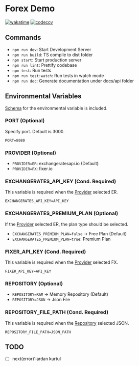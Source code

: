 # Forex Demo

[![wakatime](https://wakatime.com/badge/user/6c7eda5f-06cc-438e-b719-cac475d4bed6/project/fee1309b-c701-49fe-912e-151cc03f0161.svg)](https://wakatime.com/badge/user/6c7eda5f-06cc-438e-b719-cac475d4bed6/project/fee1309b-c701-49fe-912e-151cc03f0161) [![codecov](https://codecov.io/gh/suphero/forex-demo/branch/master/graph/badge.svg?token=PBSKF0QdEn)](https://codecov.io/gh/suphero/forex-demo)

## Commands

- `npm run dev`: Start Development Server
- `npm run build`: TS compile to dist folder
- `npm start`: Start production server
- `npm run lint`: Prettify codebase
- `npm test`: Run tests
- `npm run test:watch`: Run tests in watch mode
- `npm run doc`: Generate documentation under docs/api folder

## Environmental Variables

[Schema](./.env.schema) for the environmental variable is included.

### PORT (Optional)

Specify port. Default is 3000.

`PORT=8080`

### PROVIDER (Optional)

- `PROVIDER=ER`: exchangeratesapi.io (Default)
- `PROVIDER=FX`: fixer.io

### EXCHANGERATES_API_KEY (Cond. Required)

This variable is required when the [Provider](#provider-optional) selected ER.

`EXCHANGERATES_API_KEY=API_KEY`

### EXCHANGERATES_PREMIUM_PLAN (Optional)

If the [Provider](#provider-optional) selected ER, the plan type should be selected.

- `EXCHANGERATES_PREMIUM_PLAN=false` -> Free Plan (Default)
- `EXCHANGERATES_PREMIUM_PLAN=true`: Premium Plan

### FIXER_API_KEY (Cond. Required)

This variable is required when the [Provider](#provider-optional) selected FX.

`FIXER_API_KEY=API_KEY`

### REPOSITORY (Optional)

- `REPOSITORY=RAM` -> Memory Repository (Default)
- `REPOSITORY=JSON` -> Json File

### REPOSITORY_FILE_PATH (Cond. Required)

This variable is required when the [Repository](#repository-optional) selected JSON.

`REPOSITORY_FILE_PATH=JSON_PATH`

## TODO

- [ ] next(error)'lardan kurtul
